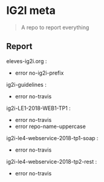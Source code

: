 # IG2I meta
>A repo to report everything
## Report

eleves-ig2i.org :
- error	no-ig2i-prefix

ig2i-guidelines :
- error	no-travis

ig2i-LE1-2018-WEB1-TP1 :
- error	no-travis
- error	repo-name-uppercase

ig2i-le4-webservice-2018-tp1-soap :
- error	no-travis

ig2i-le4-webservice-2018-tp2-rest :
- error	no-travis

